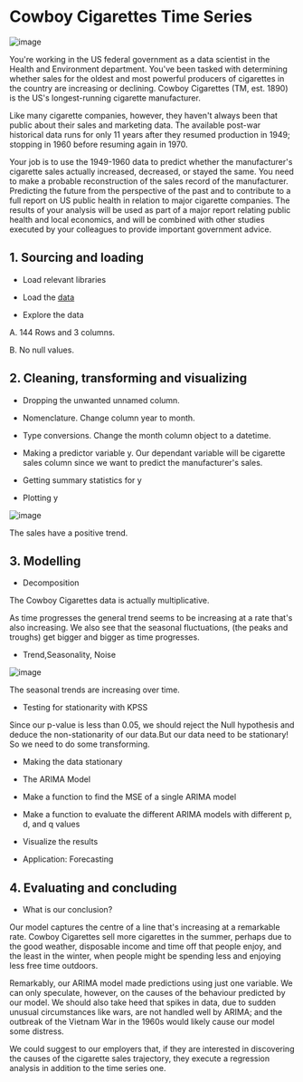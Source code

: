 # Cowboy Cigarettes Time Series 

![image](https://user-images.githubusercontent.com/86930309/228976763-220ad79d-9dbd-4d9f-8f58-975f779f0f1e.png)

You're working in the US federal government as a data scientist in the Health and Environment department. You've been tasked with determining whether sales for the oldest and most powerful producers of cigarettes in the country are increasing or declining. Cowboy Cigarettes (TM, est. 1890) is the US's longest-running cigarette manufacturer.

Like many cigarette companies, however, they haven't always been that public about their sales and marketing data. The available post-war historical data runs for only 11 years after they resumed production in 1949; stopping in 1960 before resuming again in 1970. 

Your job is to use the 1949-1960 data to predict whether the manufacturer's cigarette sales actually increased, decreased, or stayed the same. You need to make a
probable reconstruction of the sales record of the manufacturer. Predicting the future from the perspective of the past and to contribute to a full report on US public
health in relation to major cigarette companies. The results of your analysis will be used as part of a major report relating public health and local economics, and will be combined with other studies executed by your colleagues to provide important government advice.

## 1. Sourcing and loading

- Load relevant libraries

- Load the [data](https://github.com/GHASS19/Cowboy_Cigarettes_Time_Series_Case_Study.ipynb/blob/main/Data/CowboyCigsData%20(Time%20Series%20Analysis).csv)

- Explore the data

A. 144 Rows and 3 columns.

B. No null values.

## 2. Cleaning, transforming and visualizing

- Dropping the unwanted unnamed column.

- Nomenclature. Change column year to month.

- Type conversions. Change the month column object to a datetime.

- Making a predictor variable y. Our dependant variable will be cigarette sales column since we want to predict the manufacturer's sales.

- Getting summary statistics for y

- Plotting y

![image](https://user-images.githubusercontent.com/86930309/229005100-4dd019cf-694d-4aa5-8b1c-51debb8c1d03.png)

The sales have a positive trend.

## 3. Modelling

- Decomposition

 The Cowboy Cigarettes data is actually multiplicative.

As time progresses the general trend seems to be increasing at a rate that's also increasing. We also see that the seasonal fluctuations, (the peaks and troughs) get bigger and bigger as time progresses.

- Trend,Seasonality, Noise

![image](https://user-images.githubusercontent.com/86930309/229006792-7083d6da-7b5d-45ac-aca1-72c5d4c11bb2.png)

The seasonal trends are increasing over time.

- Testing for stationarity with KPSS

Since our p-value is less than 0.05, we should reject the Null hypothesis and deduce the non-stationarity of our data.But our data need to be stationary! So we need to
do some transforming.

- Making the data stationary

- The ARIMA Model

- Make a function to find the MSE of a single ARIMA model

- Make a function to evaluate the different ARIMA models with different p, d, and q values

- Visualize the results

- Application: Forecasting

## 4. Evaluating and concluding

- What is our conclusion?

Our model captures the centre of a line that's increasing at a remarkable rate. Cowboy Cigarettes sell more cigarettes in the summer, perhaps due to the good weather, disposable income and time off that people enjoy, and the least in the winter, when people might be spending less and enjoying less free time outdoors.

Remarkably, our ARIMA model made predictions using just one variable. We can only speculate, however, on the causes of the behaviour predicted by our model. We should also take heed that spikes in data, due to sudden unusual circumstances like wars, are not handled well by ARIMA; and the outbreak of the Vietnam War in the 1960s would likely cause our model some distress.

We could suggest to our employers that, if they are interested in discovering the causes of the cigarette sales trajectory, they execute a regression analysis in addition to the time series one.
